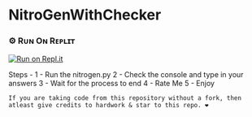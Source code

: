 # NitroGenWithChecker

### ⚙️ Rᴜɴ Oɴ Rᴇᴘʟɪᴛ

[![Run on Repl.it](https://repl.it/badge/github/sherlock-project/sherlock)](https://replit.com/@DhruvJadav/Discord-Nitro-1#README.md)

Steps -
1 - Run the nitrogen.py
2 - Check the console and type in your answers
3 - Wait for the process to end
4 - Rate Me
5 - Enjoy


```
If you are taking code from this repository without a fork, then atleast give credits to hardwork & star to this repo. ❤️
```
